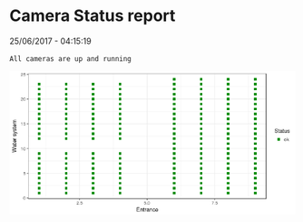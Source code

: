 Camera Status report
================
25/06/2017 - 04:15:19

    All cameras are up and running

![](camreport_files/figure-markdown_github/unnamed-chunk-2-1.png)
